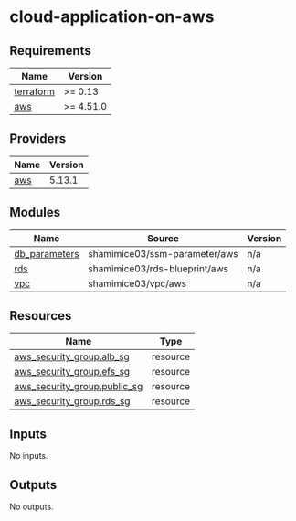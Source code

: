 # cloud-application-on-aws

<!-- BEGINNING OF PRE-COMMIT-TERRAFORM DOCS HOOK -->
## Requirements

| Name | Version |
|------|---------|
| <a name="requirement_terraform"></a> [terraform](#requirement\_terraform) | >= 0.13 |
| <a name="requirement_aws"></a> [aws](#requirement\_aws) | >= 4.51.0 |

## Providers

| Name | Version |
|------|---------|
| <a name="provider_aws"></a> [aws](#provider\_aws) | 5.13.1 |

## Modules

| Name | Source | Version |
|------|--------|---------|
| <a name="module_db_parameters"></a> [db\_parameters](#module\_db\_parameters) | shamimice03/ssm-parameter/aws | n/a |
| <a name="module_rds"></a> [rds](#module\_rds) | shamimice03/rds-blueprint/aws | n/a |
| <a name="module_vpc"></a> [vpc](#module\_vpc) | shamimice03/vpc/aws | n/a |

## Resources

| Name | Type |
|------|------|
| [aws_security_group.alb_sg](https://registry.terraform.io/providers/hashicorp/aws/latest/docs/resources/security_group) | resource |
| [aws_security_group.efs_sg](https://registry.terraform.io/providers/hashicorp/aws/latest/docs/resources/security_group) | resource |
| [aws_security_group.public_sg](https://registry.terraform.io/providers/hashicorp/aws/latest/docs/resources/security_group) | resource |
| [aws_security_group.rds_sg](https://registry.terraform.io/providers/hashicorp/aws/latest/docs/resources/security_group) | resource |

## Inputs

No inputs.

## Outputs

No outputs.
<!-- END OF PRE-COMMIT-TERRAFORM DOCS HOOK -->
